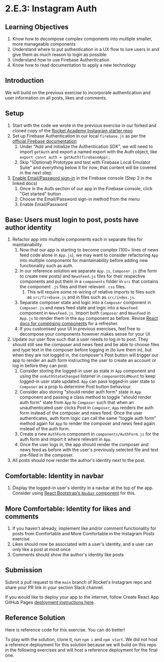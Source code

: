 # 2.E.3: Instagram Auth

## Learning Objectives

1. Know how to decompose complex components into multiple smaller, more manageable components
2. Understand where to put authentication in a UX flow to lure users in and give them as much reason to login as possible
3. Understand how to use Firebase Authentication
4. Know how to read documentation to apply a new technology

## Introduction

We will build on the previous exercise to incorporate authentication and user information on all posts, likes and comments.

## Setup

1. Start with the code we wrote in the previous exercise in our forked and cloned copy of the [Rocket Academy Instagram starter repo](https://github.com/rocketacademy/instagram-bootcamp)
2. Set up Firebase Authentication in our local `firebase.js` as per the [official Firebase documentation](https://firebase.google.com/docs/auth/web/start)
   1. Under "Add and initialize the Authentication SDK", we will need to import `getAuth` and export a named export with the Auth object, like `export const auth = getAuth(firebaseApp);`
   2. Skip "(Optional) Prototype and test with Firebase Local Emulator Suite" and everything below it for now; that content will be covered in the next step.
3. [Enable Email/Password sign-in](https://firebase.google.com/docs/auth/web/password-auth#before\_you\_begin) in the Firebase console (Step 3 in the linked docs)
   1. Once in the Auth section of our app in the Firebase console, click "Get started" button
   2. Choose the Email/Password sign-in method from the menu
   3. Enable Email/Password

## Base: Users must login to post, posts have author identity

1. Refactor app into multiple components each in separate files for maintainability.
   1. Now that our app is starting to become complex (100+ lines of news feed code alone in `App.js`), we may want to consider refactoring `App` into multiple components for maintainability before adding new functionality such as auth.
   2. In our reference solution we separate `App.js`, `Composer.js` (the form to create new posts) and `NewsFeed.js` files for their respective components and put them in a `components` folder in `src` that contains the component `.js` files and their relevant `.css` files.
      1. This will require some re-wiring of relative imports to files such as `src/firebase.js` and in files such as `src/index.js`.
   3. Separate composer state and logic into a `Composer` component in `Composer.js` and news feed state and logic into a `NewsFeed` component in `NewsFeed.js`. Import both `Composer` and `NewsFeed` in `App.js` to render them in the `App` component as before. Revise [React docs for composing components](https://reactjs.org/docs/components-and-props.html#composing-components) for a refresher.
   4. If you customised your UI in previous exercises, feel free to decompose your components however makes sense for your UI.
2. Update our user flow such that a user needs to log in to post. They should still see the composer and news feed and be able to choose files and type text in the composer before logging in (to lure them in), but when they are not logged in, the composer's Post button will trigger our app to render an auth form instructing the user to create an account or log in before they can post.
   1. Consider storing the logged-in user as state in `App` component and using the `onAuthStateChanged` listener in `componentDidMount` to keep logged-in user state updated. `App` can pass logged-in user state to `Composer` as a prop to determine Post button behaviour.
   2. Consider also storing "should render auth form" state in `App` component and passing a class method to toggle "should render auth form" state from `App` to `Composer` such that when an unauthenticated user clicks Post in `Composer`, `App` renders the auth form instead of the composer and news feed. Once the user authenticates, auth form logic can call the same "toggle auth form" method again for `App` to render the composer and news feed again instead of the auth form.
   3. Create a new `AuthForm` component in `components/AuthForm.js` for the auth form and import it where relevant in `App`.
   4. Once the user logs in, the app should render the composer and news feed as before with the user's previously selected file and text pre-filled in the composer.
3. All posts should now render the author's identity next to the post.

## Comfortable: Identity in navbar

1. Display the logged-in user's identity in a navbar at the top of the app. Consider using [React Bootstrap's `Navbar` component](https://react-bootstrap.github.io/components/navbar/#text-and-non-nav-links) for this.

## More Comfortable: Identity for likes and comments

1. If you haven't already, implement like and/or comment functionality for posts from Comfortable and More Comfortable in the Instagram Posts exercise
2. Likes should now be associated with a user's identity, and a user can only like a post at most once
3. Comments should show the author's identity like posts

## Submission

Submit a pull request to the `main` branch of Rocket's Instagram repo and share your PR link in your section Slack channel.

If you would like to deploy your app to the internet, follow Create React App GitHub Pages [deployment instructions here](https://create-react-app.dev/docs/deployment/#github-pages).

## Reference Solution

Here is reference code for this exercise. You can do better!

To play with the solution, clone it, run `npm i` and `npm start`. We did not host a reference deployment for this solution because we will build on this repo in the following exercises and will host a reference deployment for the final one.
